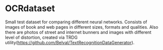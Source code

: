 # OCRdataset
Small test dataset for comparing different neural networks. Consists of images of book and web pages in different sizes, formats and qualities. Also there are photos of street and internet bunners and images with different level of distortion, created via TRDG utility(https://github.com/Belval/TextRecognitionDataGenerator).
